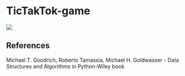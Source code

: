 # TicTakTok-game

![](https://github.com/omar178/TicTakTok-game/master/images/download.png)
## References
Michael T. Goodrich, Roberto Tamassia, Michael H. Goldwasser - Data Structures and Algorithms in Python-Wiley book
